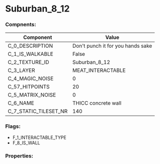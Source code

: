 

# Suburban_8_12





### Compnents: 
| Component | Value | 
|  --  |  --  | 
| C_0_DESCRIPTION | Don't punch it for you hands sake | 
| C_1_IS_WALKABLE | False | 
| C_2_TEXTURE_ID | Suburban_8_12 | 
| C_3_LAYER | MEAT_INTERACTABLE | 
| C_4_MAGIC_NOISE | 0 | 
| C_57_HITPOINTS | 20 | 
| C_5_MATRIX_NOISE | 0 | 
| C_6_NAME | THICC concrete wall | 
| C_7_STATIC_TILESET_NR | 140 | 


### Flags: 
* F_1_INTERACTABLE_TYPE
* F_8_IS_WALL


### Properties: 

